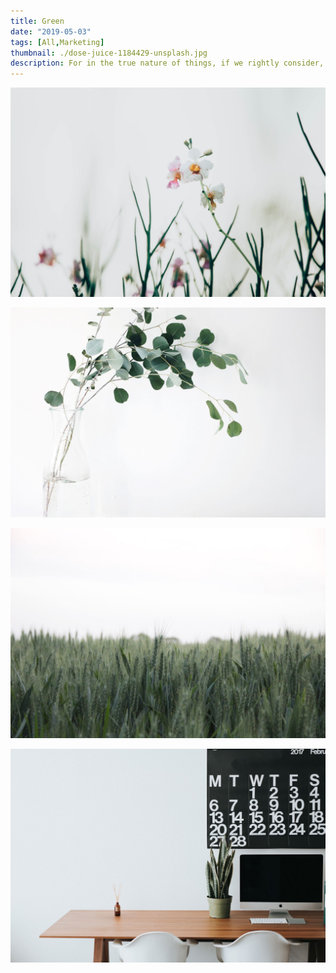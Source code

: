 ```yaml
---
title: Green
date: "2019-05-03"
tags: [All,Marketing]
thumbnail: ./dose-juice-1184429-unsplash.jpg
description: For in the true nature of things, if we rightly consider, every green tree is far more glorious than if it were made of gold and silver.
---
```


![Green](./chuttersnap-564286-unsplash.jpg)

![Green](./jazmin-quaynor-105210-unsplash.jpg)

![Green](./josh-silver-730329-unsplash.jpg)

![Green](./roman-bozhko-251947-unsplash.jpg)
